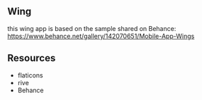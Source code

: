 ## Wing

this wing app is based on the sample shared on Behance: https://www.behance.net/gallery/142070651/Mobile-App-Wings

## Resources

- flaticons
- rive
- Behance
